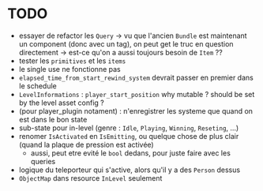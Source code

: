 # TODO

- essayer de refactor les `Query` -> vu que l'ancien `Bundle` est maintenant un component (donc avec un tag), on peut get le truc en question directement -> est-ce qu'on a aussi toujours besoin de `Item` ??
- tester les `primitives` et les `items`
- le single use ne fonctionne pas
- `elapsed_time_from_start_rewind_system` devrait passer en premier dans le schedule
- `LevelInformations` : `player_start_position` why mutable ? should be set by the level asset config ?
- (pour player_plugin notament) : n'enregistrer les systeme que quand on est dans le bon state
- sub-state pour in-level (genre : `Idle`, `Playing`, `Winning`, `Reseting`, ...)
- renomer `IsActivated` en `IsEmitting`, ou quelque chose de plus clair (quand la plaque de pression est activée)
  - aussi, peut etre evité le `bool` dedans, pour juste faire avec les queries
- logique du teleporteur qui s'active, alors qu'il y a des `Person` dessus
- `ObjectMap` dans resource `InLevel` seulement

